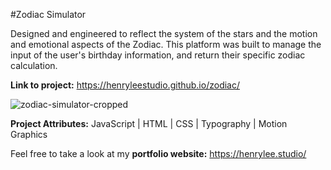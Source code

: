 #Zodiac Simulator

Designed and engineered to reflect the system of the stars and the motion and emotional aspects of the Zodiac. This platform was built to manage the input of the user's birthday information, and return their specific zodiac calculation. 

**Link to project:** https://henryleestudio.github.io/zodiac/

![zodiac-simulator-cropped](https://user-images.githubusercontent.com/101936420/164996922-d6069f86-06f1-4ec2-a8a1-86f27e3abfa5.png)

**Project Attributes:** JavaScript | HTML | CSS | Typography | Motion Graphics

Feel free to take a look at my **portfolio website:** https://henrylee.studio/
